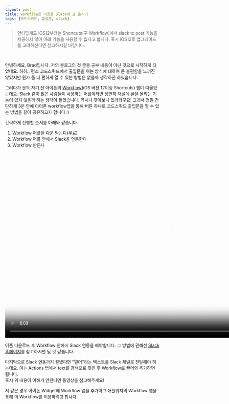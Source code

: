 ```yaml
---
layout: post
title: workflow를 이용한 Slack에 글 올리기
tags: [코드스쿼드, 출입문, slack]
---
```


> 안타깝게도 iOS12부터는 Shortcuts(구 Workflow)에서 slack to post 기능을 제공하지 않아 아래 기능을 사용할 수 없다고 합니다. 혹시 iOS12로 업그레이드를 고려하신다면 참고하시길 바랍니다.

<br>

안녕하세요, Brad입니다. 저의 블로그의 첫 글을 공부 내용이 아닌 것으로 시작하게 되었네요. 하하.. 평소 코드스쿼드에서 출입문을 여는 방식에 대하여 큰 불편함을 느끼진 않았지만 뭔가 좀 더 편하게 열 수 있는 방법은 없을까 생각하곤 하였습니다.

그러다가 문득 자기 전 아이폰의 [Workflow](https://itunes.apple.com/us/app/shortcuts/id915249334?mt=8)(iOS 버전 12이상 Shortcuts) 앱이 떠올랐는데요. Slack 같이 많은 사람들이 사용하는 어플이라면 당연히 채널에 글을 올리는 기능이 있지 않을까 하는 생각이 들었습니다. 역시나 찾아보니 있더라구요! 그래서 정말 간단하게 3분 안에 아이폰  workflow앱을 통해 버튼 하나로 코드스쿼드 출입문을 열 수 있는 방법을 같이 공유하고자 합니다 :)

간략하게 진행할 순서를 아래와 같습니다.

1. [Workflow](https://itunes.apple.com/us/app/shortcuts/id915249334?mt=8) 어플을 다운 받는다(무료)
2. Workflow 어플 안에서 Slack을 연동한다
3. Workflow 만든다

<video class='featured wide' controls poster='/assets/img/posts/2018-09-19-video-thumbnail.png' width='1080px' height='608px' preload='auto'>
  <source src='{{ site.baseurl }}/assets/video/ScreenRecording_Workflow.MOV' type='video/mp4; codecs="avc1.42E01E, mp4a.40.2"'>
</video>

어플 다운로드 후 Workflow 안에서 Slack 연동을 해야합니다. 그 방법에 관해선 [Slack 홈페이지](http://workflow.is/slack)를 참고하시면 될 것 같습니다.

마지막으로 Slack 연동까지 끝냈다면 "열어"라는 텍스트를 Slack 채널로 전달해야 하는데요. 이는 Actions 탭에서 text를 검색으로 찾은 후 Workflow로 끌어와 추가하면 됩니다.  
혹시 위 내용이 이해가 안된다면 동영상을 참고해주세요!

저 같은 경우 아이폰 Widget에 Workflow 앱을 추가하고 애플워치의 Workflow 앱을 통해 이 Workflow를 이용하려고 합니다.